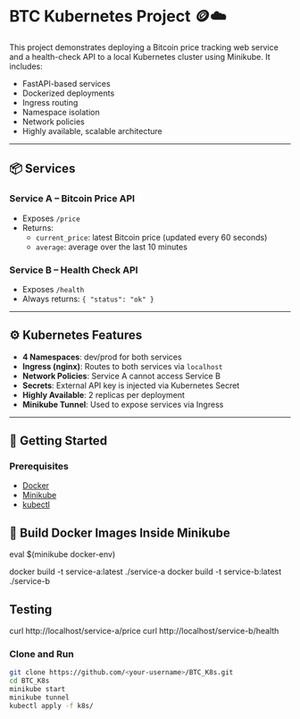 # BTC Kubernetes Project 🪙☁️

This project demonstrates deploying a Bitcoin price tracking web service and a health-check API to a local Kubernetes cluster using Minikube. It includes:

- FastAPI-based services
- Dockerized deployments
- Ingress routing
- Namespace isolation
- Network policies
- Highly available, scalable architecture

---

## 📦 Services

### Service A – Bitcoin Price API
- Exposes `/price`
- Returns:
  - `current_price`: latest Bitcoin price (updated every 60 seconds)
  - `average`: average over the last 10 minutes

### Service B – Health Check API
- Exposes `/health`
- Always returns: `{ "status": "ok" }`

---

## ⚙️ Kubernetes Features

- **4 Namespaces**: dev/prod for both services
- **Ingress (nginx)**: Routes to both services via `localhost`
- **Network Policies**: Service A cannot access Service B
- **Secrets**: External API key is injected via Kubernetes Secret
- **Highly Available**: 2 replicas per deployment
- **Minikube Tunnel**: Used to expose services via Ingress

---

## 🚀 Getting Started

### Prerequisites
- [Docker](https://www.docker.com/)
- [Minikube](https://minikube.sigs.k8s.io/)
- [kubectl](https://kubernetes.io/docs/tasks/tools/)

## 🐳 Build Docker Images Inside Minikube

eval $(minikube docker-env)

docker build -t service-a:latest ./service-a
docker build -t service-b:latest ./service-b

## Testing 
curl http://localhost/service-a/price
curl http://localhost/service-b/health


### Clone and Run

```bash
git clone https://github.com/<your-username>/BTC_K8s.git
cd BTC_K8s
minikube start
minikube tunnel
kubectl apply -f k8s/


